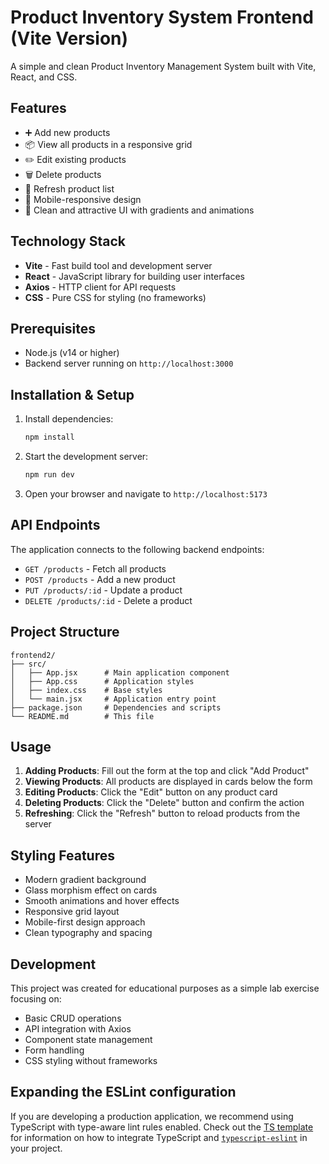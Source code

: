 # Product Inventory System Frontend (Vite Version)

A simple and clean Product Inventory Management System built with Vite, React, and CSS.

## Features

- ➕ Add new products
- 📦 View all products in a responsive grid
- ✏️ Edit existing products
- 🗑️ Delete products
- 🔄 Refresh product list
- 📱 Mobile-responsive design
- 🎨 Clean and attractive UI with gradients and animations

## Technology Stack

- **Vite** - Fast build tool and development server
- **React** - JavaScript library for building user interfaces
- **Axios** - HTTP client for API requests
- **CSS** - Pure CSS for styling (no frameworks)

## Prerequisites

- Node.js (v14 or higher)
- Backend server running on `http://localhost:3000`

## Installation & Setup

1. Install dependencies:
   ```bash
   npm install
   ```

2. Start the development server:
   ```bash
   npm run dev
   ```

3. Open your browser and navigate to `http://localhost:5173`

## API Endpoints

The application connects to the following backend endpoints:
- `GET /products` - Fetch all products
- `POST /products` - Add a new product
- `PUT /products/:id` - Update a product
- `DELETE /products/:id` - Delete a product

## Project Structure

```
frontend2/
├── src/
│   ├── App.jsx      # Main application component
│   ├── App.css      # Application styles
│   ├── index.css    # Base styles
│   └── main.jsx     # Application entry point
├── package.json     # Dependencies and scripts
└── README.md        # This file
```

## Usage

1. **Adding Products**: Fill out the form at the top and click "Add Product"
2. **Viewing Products**: All products are displayed in cards below the form
3. **Editing Products**: Click the "Edit" button on any product card
4. **Deleting Products**: Click the "Delete" button and confirm the action
5. **Refreshing**: Click the "Refresh" button to reload products from the server

## Styling Features

- Modern gradient background
- Glass morphism effect on cards
- Smooth animations and hover effects
- Responsive grid layout
- Mobile-first design approach
- Clean typography and spacing

## Development

This project was created for educational purposes as a simple lab exercise focusing on:
- Basic CRUD operations
- API integration with Axios
- Component state management
- Form handling
- CSS styling without frameworks

## Expanding the ESLint configuration

If you are developing a production application, we recommend using TypeScript with type-aware lint rules enabled. Check out the [TS template](https://github.com/vitejs/vite/tree/main/packages/create-vite/template-react-ts) for information on how to integrate TypeScript and [`typescript-eslint`](https://typescript-eslint.io) in your project.
